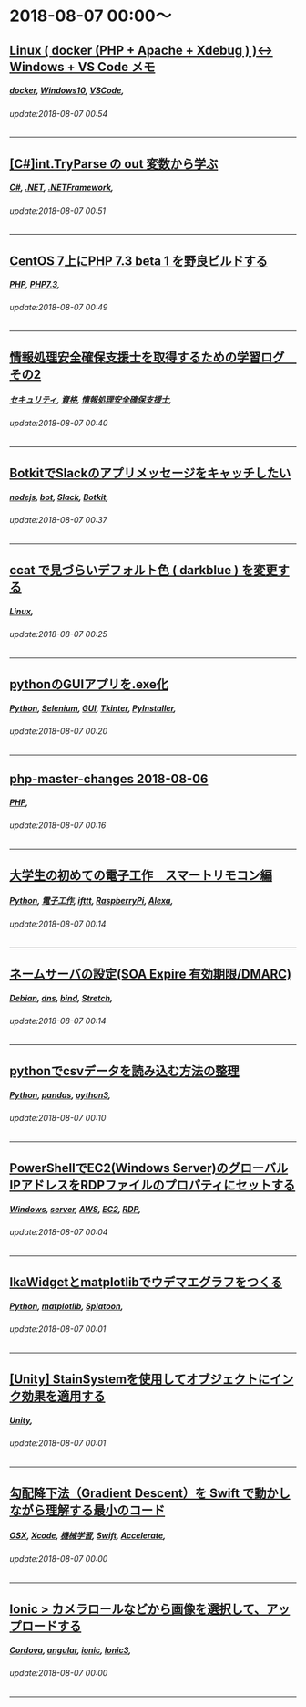 # 2018-08-07 00:00～
## [Linux ( docker (PHP + Apache + Xdebug ) )<-> Windows + VS Code メモ](https://qiita.com/kabayan/items/dd12dec3d329841705ea)
##### [docker](https://qiita.com/tags/docker), [Windows10](https://qiita.com/tags/Windows10), [VSCode](https://qiita.com/tags/VSCode), 
###### update:2018-08-07 00:54
---
## [[C#]int.TryParse の out 変数から学ぶ](https://qiita.com/tommy_aka_jps/items/334acc9dc5c057c890a1)
##### [C#](https://qiita.com/tags/C#), [.NET](https://qiita.com/tags/.NET), [.NETFramework](https://qiita.com/tags/.NETFramework), 
###### update:2018-08-07 00:51
---
## [CentOS 7上にPHP 7.3 beta 1 を野良ビルドする](https://qiita.com/m3m0r7/items/95315592f9c06e88dd40)
##### [PHP](https://qiita.com/tags/PHP), [PHP7.3](https://qiita.com/tags/PHP7.3), 
###### update:2018-08-07 00:49
---
## [情報処理安全確保支援士を取得するための学習ログ　その2](https://qiita.com/kabachanta/items/fae540652446734df3c5)
##### [セキュリティ](https://qiita.com/tags/セキュリティ), [資格](https://qiita.com/tags/資格), [情報処理安全確保支援士](https://qiita.com/tags/情報処理安全確保支援士), 
###### update:2018-08-07 00:40
---
## [BotkitでSlackのアプリメッセージをキャッチしたい](https://qiita.com/ikemura23/items/3bc71cf3bc2820cd96b1)
##### [nodejs](https://qiita.com/tags/nodejs), [bot](https://qiita.com/tags/bot), [Slack](https://qiita.com/tags/Slack), [Botkit](https://qiita.com/tags/Botkit), 
###### update:2018-08-07 00:37
---
## [ccat で見づらいデフォルト色 ( darkblue ) を変更する](https://qiita.com/YumaInaura/items/a9fa8a9c9e1d441a5bb4)
##### [Linux](https://qiita.com/tags/Linux), 
###### update:2018-08-07 00:25
---
## [pythonのGUIアプリを.exe化](https://qiita.com/yukky_ja/items/dd87ed281ea81d972e16)
##### [Python](https://qiita.com/tags/Python), [Selenium](https://qiita.com/tags/Selenium), [GUI](https://qiita.com/tags/GUI), [Tkinter](https://qiita.com/tags/Tkinter), [PyInstaller](https://qiita.com/tags/PyInstaller), 
###### update:2018-08-07 00:20
---
## [php-master-changes 2018-08-06](https://qiita.com/sj-i/items/b0d3e58798583f18597f)
##### [PHP](https://qiita.com/tags/PHP), 
###### update:2018-08-07 00:16
---
## [大学生の初めての電子工作　スマートリモコン編](https://qiita.com/joru/items/b6385808289b62a40493)
##### [Python](https://qiita.com/tags/Python), [電子工作](https://qiita.com/tags/電子工作), [ifttt](https://qiita.com/tags/ifttt), [RaspberryPi](https://qiita.com/tags/RaspberryPi), [Alexa](https://qiita.com/tags/Alexa), 
###### update:2018-08-07 00:14
---
## [ネームサーバの設定(SOA Expire 有効期限/DMARC)](https://qiita.com/rdonster/items/589aaaca47ae6336097d)
##### [Debian](https://qiita.com/tags/Debian), [dns](https://qiita.com/tags/dns), [bind](https://qiita.com/tags/bind), [Stretch](https://qiita.com/tags/Stretch), 
###### update:2018-08-07 00:14
---
## [pythonでcsvデータを読み込む方法の整理](https://qiita.com/asi1007/items/229ab1ce8382e4b5355a)
##### [Python](https://qiita.com/tags/Python), [pandas](https://qiita.com/tags/pandas), [python3](https://qiita.com/tags/python3), 
###### update:2018-08-07 00:10
---
## [PowerShellでEC2(Windows Server)のグローバルIPアドレスをRDPファイルのプロパティにセットする](https://qiita.com/gx3n-inue/items/0e91cb2f5ebb330e74d9)
##### [Windows](https://qiita.com/tags/Windows), [server](https://qiita.com/tags/server), [AWS](https://qiita.com/tags/AWS), [EC2](https://qiita.com/tags/EC2), [RDP](https://qiita.com/tags/RDP), 
###### update:2018-08-07 00:04
---
## [IkaWidgetとmatplotlibでウデマエグラフをつくる](https://qiita.com/deko2369/items/5e1f79a5ebb36dd67678)
##### [Python](https://qiita.com/tags/Python), [matplotlib](https://qiita.com/tags/matplotlib), [Splatoon](https://qiita.com/tags/Splatoon), 
###### update:2018-08-07 00:01
---
## [[Unity] StainSystemを使用してオブジェクトにインク効果を適用する](https://qiita.com/lycoris102/items/b182fd55be6626c96fae)
##### [Unity](https://qiita.com/tags/Unity), 
###### update:2018-08-07 00:01
---
## [勾配降下法（Gradient Descent）を Swift で動かしながら理解する最小のコード](https://qiita.com/Satachito/items/9533fe312ed265736de7)
##### [OSX](https://qiita.com/tags/OSX), [Xcode](https://qiita.com/tags/Xcode), [機械学習](https://qiita.com/tags/機械学習), [Swift](https://qiita.com/tags/Swift), [Accelerate](https://qiita.com/tags/Accelerate), 
###### update:2018-08-07 00:00
---
## [Ionic > カメラロールなどから画像を選択して、アップロードする](https://qiita.com/hedrall/items/94ef17b2e096c9d352bd)
##### [Cordova](https://qiita.com/tags/Cordova), [angular](https://qiita.com/tags/angular), [ionic](https://qiita.com/tags/ionic), [Ionic3](https://qiita.com/tags/Ionic3), 
###### update:2018-08-07 00:00
---





